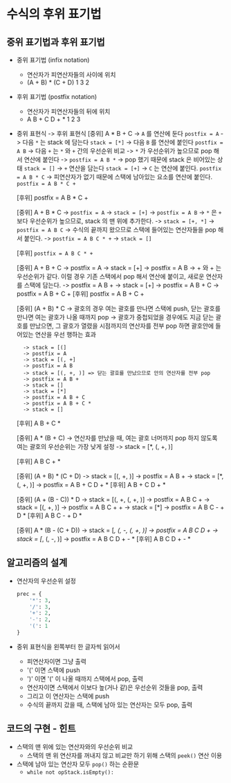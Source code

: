# 수식의 후위 표기법

## 중위 표기법과 후위 표기법

- 중위 표기법 (infix notation)
    - 연산자가 피연산자들의 사이에 위치
    - (A + B) * (C + D)
         1    3    2

- 후위 표기법 (postfix notation)
    - 연산자가 피연산자들의 뒤에 위치
    - A B + C D + *
        1     2   3

- 중위 표현식 -> 후위 표현식
    [중위] A * B + C
        -> `A` 를 연산에 둔다 `postfix = A` 
        -> 다음 `*` 는 stack 에 담는다 `stack = [*]` 
        -> 다음 `B` 를 연산에 붙인다 `postfix = A B` 
        -> 다음 `+` 는 `*` 와 `+` 간의 우선순위 비교 
        -> `*` 가 우선순위가 높으므로 pop 해서 연산에 붙인다 
        -> `postfix = A B *` 
        -> pop 했기 때문에 stack 은 비어있는 상태 `stack = []` 
        -> `+` 연산을 담는다 `stack = [+]` 
        -> `C` 는 연산에 붙인다. `postfix = A B * C` 
        -> 피연산자가 없기 때문에 스택에 남아있는 요소를 연산에 붙인다. `postfix = A B * C +`
        
    [후위] postfix = A B * C +

    [중위] A + B * C
        -> `postfix = A`
        -> `stack = [+]`
        -> `postfix = A B`
        -> `*` 은 `+` 보다 우선순위가 높으므로, stack 의 맨 위에 추가한다. -> `stack = [+, *]`
        -> `postfix = A B C`
        -> 수식의 끝까지 왔으므로 스택에 들어있는 연산자들을 pop 해서 붙인다.
        -> `postfix = A B C * +`
        -> `stack = []`

    [후위] `postfix = A B C * +`

    [중위] A + B + C
        -> postfix = A
        -> stack = [+]
        -> postfix = A B
        -> + 와 + 는 우선순위가 같다. 이럴 경우 기존 스택에서 pop 해서 연산에 붙이고, 새로운 연산자를 스택에 담는다.
        -> postfix = A B +
        -> stack = [+]
        -> postfix = A B + C
        -> postfix = A B + C +
    [후위] postfix = A B + C +

    [중위] (A + B) * C
        -> 괄호의 경우 여는 괄호를 만나면 스택에 push, 닫는 괄호를 만나면 여는 괄호가 나올 때까지 pop
        -> 괄호가 중첩되었을 경우에도 지금 닫는 괄호를 만났으면, 그 괄호가 열렸을 시점까지의 연산자를 전부 pop 하면 괄호안에 들어있는 연산을 우선 행하는 효과

        -> stack = [(]
        -> postfix = A
        -> stack = [(, +]
        -> postfix = A B
        -> stack = [(, +, )] => 닫는 괄호를 만났으므로 안의 연산자를 전부 pop
        -> postfix = A B +
        -> stack = []
        -> stack = [*]
        -> postfix = A B + C
        -> postfix = A B + C *
        -> stack = []

    [후위] A B + C *

    [중위] A * (B + C)
        -> 연산자를 만났을 때, 여는 괄호 너머까지 pop 하지 않도록 여는 괄호의 우선순위는 가장 낮게 설정
        -> stack = [*, (, +, )]

    [후위] A B C + *

    [중위] (A + B) * (C + D)
        -> stack = [(, +, )]
        -> postfix = A B +
        -> stack = [*, (, +, )]
        -> postfix = A B + C D + *
    [후위] A B + C D + *

    [중위] (A + (B - C)) * D
        -> stack = [(, +, (, +, )]
        -> postfix = A B C +
        -> stack = [(, +, )]
        -> postfix = A B C + +
        -> stack = [*]
        -> postfix = A B C - + D *
    [후위] A B C - + D *

    [중위] A * (B - (C + D))
        -> stack = [*, (, -, (, +, )]
        -> postfix = A B C D +
        -> stack = [*, (, -, )]
        -> postfix = A B C D + - *
    [후위] A B C D + - *

## 알고리즘의 설계

- 연산자의 우선순위 설정
    ```py
    prec = {
        '*': 3,
        '/': 3,
        '+': 2,
        '-': 2,
        '(': 1
    }
    ```

- 중위 표현식을 왼쪽부터 한 글자씩 읽어서
  - 피연산자이면 그냥 출력
  - '(' 이면 스택에 push
  - ')' 이면 '(' 이 나올 때까지 스택에서 pop, 출력
  - 연산자이면 스택에서 이보다 높(거나 같)은 우선순위 것들을 pop, 출력
  - 그리고 이 연산자는 스택에 push
  - 수식의 끝까지 갔을 때, 스택에 남아 있는 연산자는 모두 pop, 출력

## 코드의 구현 - 힌트
- 스택의 맨 위에 있는 연산자와의 우선순위 비교
    - 스택의 맨 위 연산자를 꺼내지 않고 비교만 하기 위해 스택의 `peek()` 연산 이용
- 스택에 남아 있는 연산자 모두 `pop()` 하는 순환문
    - `while not opStack.isEmpty():`
  
